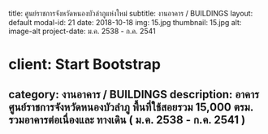 ---
---
title: ศูนย์ราชการจังหวัดหนองบัวลำภูแห่งใหม่ 
subtitle: งานอาคาร / BUILDINGS
layout: default
modal-id: 21
date: 2018-10-18
img: 15.jpg
thumbnail: 15.jpg
alt: image-alt
project-date: ม.ค. 2538 - ก.ค. 2541
# client: Start Bootstrap
category: งานอาคาร / BUILDINGS
description: อาคารศูนย์ราชการจังหวัดหนองบัวลำภู  พื้นที่ใช้สอยรวม 15,000 ตรม. รวมอาคารต่อเนื่องและ ทางเดิน ( ม.ค. 2538 - ก.ค. 2541 )
---